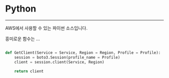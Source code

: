 # Python
---
AWS에서 사용할 수 있는 파이썬 소스입니다. 

흥미로운 함수는 ... 
```python 

def GetClient(Service = Service, Region = Region, Profile = Profile):
    session = boto3.Session(profile_name = Profile)
    client = session.client(Service, Region)
    
    return client
```
